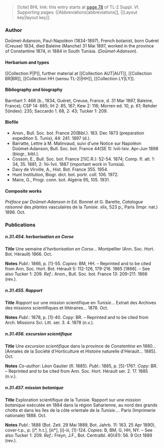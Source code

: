 > [!cite] BHL link: this entry starts at [page 78](https://www.biodiversitylibrary.org/item/103835#page/88/mode/1up) of TL-2 Suppl. VI.
> Supporting pages: [[Abbreviations|abbreviations]], [[Layout key|layout key]].

### Author

Doûmet-Adanson, Paul-Napoléon (1834-1897), French botanist, born Guéret (Creuse) 1834, died Baleine (Manche) 31 Mai 1897, worked in the province of Constantine 1874, in 1884 in South Tunisia. (*Doûmet-Adanson*).

#### Herbarium and types

[[Collection P|P]], further material at [[Collection AUT|AUT]], [[Collection BR|BR]], [[Collection HH (sensu TL-2)|HH]], [[Collection LY|LY]].

#### Bibliography and biography

Barnhart 1: 468 (b., 1834, Guéret, Creuse, France, d. 31 Mar 1897, Baleine, France); CSP 14: 665; IH 2: 85, 167; Kew 2: 116; Morren ed. 10, p. 61; Rehder 5(index): 235; Saccardo 1. 68, 2: 43; Tucker 1: 209.

#### Biofile

- Anon., Bull. Soc. bot. France 20(Bibl.). 183. Dec 1873 (preparation expedition S. Tunis), 44: 241. 1897 (d.).
- Barratte, Lettre à M. Malinvaud, suivi d'une Notice sur Napoléon Doûmet-Adanson, Bull. Soc. bot. France 44(SE 1): lviii-lxiv. Apr-Jun 1898 (biogr., bibl.).
- Cosson, E., Bull. Soc. bot. France 21(C.R.): 52-54. 1874; Comp. fl. atl. 1: 34, 35. 1881, 2: 1iii-1vii. 1887 (important work in Tunisia).
- Davy de Virville, A., Hist. Bot. France 355. 1954.
- Hunt Institution, Biogr. dict. bot. portr. coll. 106. 1972.
- Maire, G., Progr. conn. bot. Algérie 95, 105. 1931.

#### Composite works

*Préface* par *Doûmet-Adanson in* Ed. Bonnet et G. Barette, *Catalogue raisonné* des *plantes* vasculaires de la *Tunisie*. xlix, 523 p., Paris (Impr. nat.) 1896. Oct.

### Publications

##### n.31.454. herborisation en Corse

**Title**
Une semaine d'*herborisation en Corse*... Montpellier (Ann. Soc. Hort. Bot. Hérault) 1866. Oct.

**Notes**
*Publ*.: 1866, p. \[1\]-55. *Copies*: BM, HH. – Reprinted and to be cited from Ann. Soc. Hort. Bot. Hérault 5: 112-126, 179-216. 1865 \[1866\]. – See also Tucker 1: 209.
*Ref*.: Anon., Bull. Soc. bot. France 13: 209-211. 1866 (rev.).

##### n.31.455. Rapport

**Title**
*Rapport* sur une *mission* scientifique en *Tunisie*... Extrait des Archives des missions scientifiques et littéraires... 1878. Oct.

**Notes**
*Publ*.: 1878, p. \[1\]-40. *Copy*: BR. – Reprinted and to be cited from Arch. Missions Sci. Litt. ser. 3. 4. 1878 (n.v.).

##### n.31.456. excursion scientifique

**Title**
Une *excursion scientifique* dans la province de *Constantine* en 1880... \[Annales de la Société d'Horticulture et Histoire naturelle d'Hérault... 1885\]. Oct.

**Notes**
*Co-author*: Léon Gautier (fl. 1885).
*Publ*.: 1885, p. \[5\]-176?. *Copy*: BR. – Reprinted and to be cited from Ann. Soc. Hort. Hérault ser. 2. 17. 1885 (n.v.).

##### n.31.457. mission botanique

**Title**
Exploration scientifique de la Tunisie. Rapport sur une *mission botanique* exécutée en 1884 dans la région Saharienne, au nord des grands chotts et dans les îles de la côte orientale de la *Tunisie*.... Paris (Imprimerie nationale) 1888. Oct.

**Notes**
*Publ*.: 1888 (Bot. Zeit. 29 Mai 1889, Bot. Jahrb. 11: 163. 25 Apr 1890), cover-t.p., p. \[i\*, h.t.\], \[iii\*\], \[i\]-iii, \[1\]-124. *Copies*: B, BM, G, HH, NY. – See also Tucker 1: 209.
*Ref*.: Freyn, J.F., Bot. Centralbl. 40(41): 56. 9 Oct 1889 (rev.).


